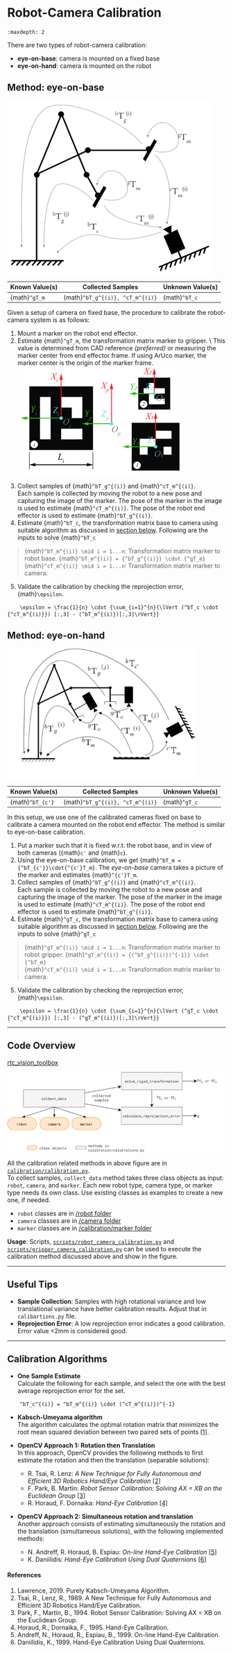 # Robot-Camera Calibration 

```{contents}
:maxdepth: 2
```

There are two types of robot-camera calibration:
* **eye-on-base**: camera is mounted on a fixed base
* **eye-on-hand**: camera is mounted on the robot


## Method: eye-on-base

<!-- <img src="../../../../files/vision/eye-on-base.png" alt="eye-on-base" width="400"/> -->

![eye-on-base](../../files/vision/eye-on-base.png)

| Known Value(s) | Collected Samples | Unknown Value(s) |
| --- | --- | --- |
| {math}`^gT_m` | {math}`^bT_g^{(i)}, ^cT_m^{(i)}` | {math}`^bT_c` |

Given a setup of camera on fixed base, the procedure to calibrate the robot-camera system is as follows:

1. Mount a marker on the robot end effector.
2. Estimate {math}`^gT_m`, the transformation matrix marker to gripper. \ 
    This value is determined from CAD reference *(preferred)* or measuring the marker center from end effector frame. If using ArUco marker, the marker center is the origin of the marker frame.
![aruco-frame](../../files/vision/aruco-frame.png)
<!-- <center><img src='../../../../files/vision/aruco-frame.png' alt='aruco-frame' width='250'/></center> -->

3. Collect samples of {math}`^bT_g^{(i)}` and {math}`^cT_m^{(i)}`. \
    Each sample is collected by moving the robot to a new pose and capturing the image of the marker. The pose of the marker in the image is used to estimate {math}`^cT_m^{(i)}`. The pose of the robot end effector is used to estimate {math}`^bT_g^{(i)}`.
4. Estimate {math}`^bT_c`, the transformation matrix base to camera using suitable algorithm as discussed in [section below](#calibration-algorithms). Following are the inputs to solve {math}`^bT_c`
> {math}`^bT_m^{(i)} \mid i = 1...n`: Transformation matrix marker to robot base. {math}`^bT_m^{(i)} = {^bT_g^{(i)}} \cdot {^gT_m} ` \
> {math}`^cT_m^{(i)} \mid i = 1...n`: Transformation matrix marker to camera.

5. Validate the calibration by checking the reprojection error, {math}`\epsilon`.
```{math}
    \epsilon = \frac{1}{n} \cdot {\sum_{i=1}^{n}{\lVert (^bT_c \cdot {^cT_m^{(i)}}) [:,3] - (^bT_m^{(i)})[:,3]\rVert}}
```

## Method: eye-on-hand

![eye-on-hand](../../files/vision/eye-on-hand.png)

| Known Value(s) | Collected Samples | Unknown Value(s) |
| --- | --- | --- |
| {math}`^bT_{c'}` | {math}`^bT_g^{(i)}, ^cT_m^{(i)}` | {math}`^gT_c` |

In this setup, we use one of the calibrated cameras fixed on base to calibrate a camera mounted on the robot end effector. The method is similar to eye-on-base calibration.

1. Put a marker such that it is fixed w.r.t. the robot base, and in view of both cameras ({math}`c'` and {math}`c`).
2. Using the eye-on-base calibration, we get {math}`^bT_m = {^bT_{c'}}\cdot{^{c'}T_m}`. The *eye-on-base* camera takes a picture of the marker and estimates {math}`^{c'}T_m`.
3. Collect samples of {math}`^bT_g^{(i)}` and {math}`^cT_m^{(i)}`. \
    Each sample is collected by moving the robot to a new pose and capturing the image of the marker. The pose of the marker in the image is used to estimate {math}`^cT_m^{(i)}`. The pose of the robot end effector is used to estimate {math}`^bT_g^{(i)}`.
4. Estimate {math}`^gT_c`, the transformation matrix base to camera using suitable algorithm as discussed in [section below](#calibration-algorithms). Following are the inputs to solve {math}`^gT_c`
> {math}`^gT_m^{(i)} \mid i = 1...n`: Transformation matrix marker to robot gripper. {math}`^gT_m^{(i)} = {(^bT_g^{(i)})^{-1}} \cdot {^bT_m} ` \
> {math}`^cT_m^{(i)} \mid i = 1...n`: Transformation matrix marker to camera.

5. Validate the calibration by checking the reprojection error, {math}`\epsilon`.
```{math}
    \epsilon = \frac{1}{n} \cdot {\sum_{i=1}^{n}{\lVert (^gT_c \cdot {^cT_m^{(i)}}) [:,3] - (^gT_m^{(i)})[:,3]\rVert}}
```

---

## Code Overview

<a href="https://github.com/cmu-mfi/rtc_vision_toolbox" class="inline-button"><i class="fab fa-github"></i>rtc_vision_toolbox</a>

![calibration-code](../../files/vision/calibration.png)

All the calibration related methods in above figure are in [`calibration/calibration.py`](https://github.com/cmu-mfi/rtc_vision_toolbox/blob/main_v2/calibration/calibrations.py). \
To collect samples, `collect_data` method takes three class objects as input: `robot`, `camera`, and `marker`. Each new robot type, camera type, or marker type needs its own class. Use existing classes as examples to create a new one, if needed.

* `robot` classes are in [/robot folder](https://github.com/cmu-mfi/rtc_vision_toolbox/tree/main_v2/robot)
* `camera` classes are in [/camera folder](https://github.com/cmu-mfi/rtc_vision_toolbox/tree/main_v2/camera)
* `marker` classes are in [/calibration/marker folder](https://github.com/cmu-mfi/rtc_vision_toolbox/tree/main_v2/calibration/marker)


**Usage**: Scripts, [`scripts/robot_camera_calibration.py`](https://github.com/cmu-mfi/rtc_vision_toolbox/blob/main_v2/scripts/robot_camera_calibration.py) and [`scripts/gripper_camera_calibration.py`](https://github.com/cmu-mfi/rtc_vision_toolbox/blob/main_v2/scripts/gripper_camera_calibration.py) can be used to execute the calibration method discussed above and show in the figure. 

---

## Useful Tips

- **Sample Collection**: Samples with high rotational variance and low translational variance have better calibration results. Adjust that in `calibartions.py` file.
- **Reprojection Error**: A low reprojection error indicates a good calibration. Error value <2mm is considered good.

---

## Calibration Algorithms

- **One Sample Estimate**  
  Calculate the following for each sample, and select the one with the best average reprojection error for the set.

```{math}
    ^bT_c^{(i)} = ^bT_m^{(i)} \cdot (^cT_m^{(i)})^{-1}
```

- **Kabsch-Umeyama algorithm**  
  The algorithm calculates the optimal rotation matrix that minimizes the root mean squared deviation between two paired sets of points [\[1\]](#references).

- **OpenCV Approach 1: Rotation then Translation**  
  In this approach, OpenCV provides the following methods to first estimate the rotation and then the translation (separable solutions):
  - R. Tsai, R. Lenz: *A New Technique for Fully Autonomous and Efficient 3D Robotics Hand/Eye Calibration* [\[2\]](#references)
  - F. Park, B. Martin: *Robot Sensor Calibration: Solving AX = XB on the Euclidean Group* [\[3\]](#references)
  - R. Horaud, F. Dornaika: *Hand-Eye Calibration* [\[4\]](#references)

- **OpenCV Approach 2: Simultaneous rotation and translation**  
  Another approach consists of estimating simultaneously the rotation and the translation (simultaneous solutions), with the following implemented methods:
  - N. Andreff, R. Horaud, B. Espiau: *On-line Hand-Eye Calibration* [\[5\]](#references)
  - K. Daniilidis: *Hand-Eye Calibration Using Dual Quaternions* [\[6\]](#references)

#### References
1. Lawrence, 2019. Purely Kabsch-Umeyama Algorithm.
2. Tsai, R., Lenz, R., 1989. A New Technique for Fully Autonomous and Efficient 3D Robotics Hand/Eye Calibration.
3. Park, F., Martin, B., 1994. Robot Sensor Calibration: Solving AX = XB on the Euclidean Group.
4. Horaud, R., Dornaika, F., 1995. Hand-Eye Calibration.
5. Andreff, N., Horaud, R., Espiau, B., 1999. On-line Hand-Eye Calibration.
6. Daniilidis, K., 1999. Hand-Eye Calibration Using Dual Quaternions.